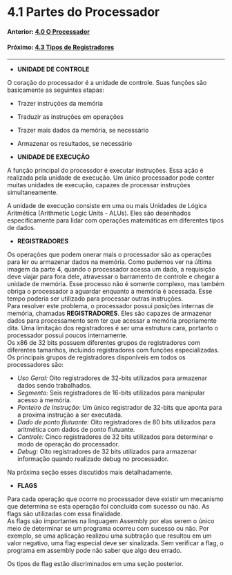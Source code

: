 
# 4.1 Partes do Processador

#### Anterior: [4.0 O Processador](./o_processador.md)  
#### Próximo: [4.3 Tipos de Registradores](./tipos_registradores.md)  

---  

* **UNIDADE DE CONTROLE**  

O coração do processador é a unidade de controle. Suas funções são basicamente as seguintes etapas:  
* Trazer instruções da memória  
* Traduzir as instruções em operações  
* Trazer mais dados da memória, se necessário  
* Armazenar os resultados, se necessário  
  
* **UNIDADE DE EXECUÇÃO**  
  
A função principal do processdor é executar instruções. Essa ação é realizada pela unidade de execução. Um único processador pode conter muitas unidades de execução, capazes de processar instruções simultaneamente.  
  
A unidade de execução consiste em uma ou mais Unidades de Lógica Aritmética (Arithmetic Logic Units - ALUs). Eles são desenhados especificamente para lidar com operações matemáticas em diferentes tipos de dados.  
  
* **REGISTRADORES**  
  
Os operações que podem onerar mais o processador são as operações para ler ou armazenar dados na memória. Como pudemos ver na última imagem da parte 4, quando o processador acessa um dado, a requisição deve viajar para fora dele, atravessar o barramento de controle e chegar a unidade de memória. Esse processo não é somente complexo, mas também obriga o processador a aguardar enquanto a memória é acessada. Esse tempo poderia ser utilizado para processar outras instruções.  
Para resolver este problema, o processador possui posições internas de memória, chamadas **REGISTRADORES**. Eles são capazes de armazenar dados para processamento sem ter que acessar a memória propriamente dita. Uma limitação dos registradores é ser uma estrutura cara, portanto o processador possui poucos internamente.  
Os x86 de 32 bits possuem diferentes grupos de registradores com diferentes tamanhos, incluindo registradores com funções especializadas. Os principais grupos de registradores disponíveis em todos os processadores são:  

* *Uso Geral:* Oito registradores de 32-bits utilizados para armazenar dados sendo trabalhados.  
* *Segmento:* Seis registradores de 16-bits utilizados para manipular acesso à memória.  
* *Ponteiro de Instrução:* Um único registrador de 32-bits que aponta para a proxima instrução a ser executada.  
* *Dado de ponto flutuante:* Oito registradores de 80 bits utilizados para aritmética com dados de ponto flutuante.  
* *Controle:* Cinco registradores de 32 bits utilizados para determinar o modo de operação do processador.  
* *Debug:* Oito registradores de 32 bits utilizados para armazenar informação quando realizado debug no processador. 

Na próxima seção esses discutidos mais detalhadamente.  

* **FLAGS**  

Para cada operação que ocorre no processador deve existir um mecanismo que determina se esta operação foi concluída com sucesso ou não. As flags são utilizadas com essa finalidade.  
As flags são importantes na linguagem Assembly por elas serem o único meio de determinar se um programa ocorreu com sucesso ou não. Por exemplo, se uma aplicação realizou uma subtração que resultou em um valor negativo, uma flag especial deve ser sinalizada. Sem verificar a flag, o programa em assembly pode não saber que algo deu errado.  

Os tipos de flag estão discriminados em uma seção posterior.

